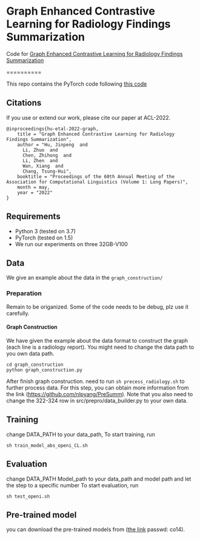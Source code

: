 
# Graph Enhanced Contrastive Learning for Radiology Findings Summarization 
Code for [Graph Enhanced Contrastive Learning for Radiology Findings Summarization](https://aclanthology.org/2022.acl-long.320/)

==========

This repo contains the PyTorch code following [this code](https://github.com/nlpyang/PreSumm)

## Citations

If you use or extend our work, please cite our paper at ACL-2022.
```
@inproceedings{hu-etal-2022-graph,
    title = "Graph Enhanced Contrastive Learning for Radiology Findings Summarization",
    author = "Hu, Jinpeng  and
      Li, Zhuo  and
      Chen, Zhihong  and
      Li, Zhen  and
      Wan, Xiang  and
      Chang, Tsung-Hui",
    booktitle = "Proceedings of the 60th Annual Meeting of the Association for Computational Linguistics (Volume 1: Long Papers)",
    month = may,
    year = "2022"
}
```



## Requirements

- Python 3 (tested on 3.7)
- PyTorch (tested on 1.5)
- We run our experiments on three 32GB-V100
## Data

We give an example about the data in the `graph_construction/`

### Preparation
Remain to be origanized. Some of the code needs to be debug, plz use it carefully.

#### Graph Construction
We have given the example about the data format to construct the graph (each line is a radiology report).
You might need to change the data path to you own data path.
```
cd graph_construction
python graph_construction.py
``` 

After finish graph construction. need to run `sh precess_radiology.sh` to further process data. For this step, you can obtain more information from the link (https://github.com/nlpyang/PreSumm). Note that you also need to change the 322-324 row in src/prepro/data_builder.py to your own data.


## Training
change DATA_PATH to your data_path,
To start training, run

```
sh train_model_abs_openi_CL.sh
```

## Evaluation
change DATA_PATH Model_path to your data_path and model path and let the step to a specific number
To start evaluation, run
```
sh test_openi.sh
```

## Pre-trained model
you can download the pre-trained models from ([the link](https://pan.baidu.com/s/1vE7EIdQF3x-5PgWXpEXrsg)  passwd: co14).

